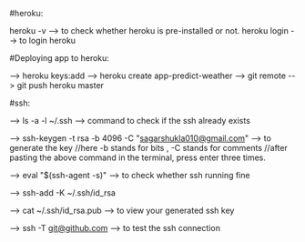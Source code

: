 #heroku:

heroku -v     --> to check whether heroku is pre-installed or not.
heroku login  --> to login heroku

#Deploying app to heroku:

--> heroku keys:add
--> heroku create app-predict-weather
--> git remote
--> git push heroku master

#ssh:

--> ls -a -l ~/.ssh  --> command to check if the ssh already exists

--> ssh-keygen -t rsa -b 4096 -C "sagarshukla010@gmail.com" --> to generate the key
//here -b stands for bits , -C stands for comments
//after pasting the above command in the terminal, press enter three times.

--> eval "$(ssh-agent -s)" --> to check whether ssh running fine

--> ssh-add -K ~/.ssh/id_rsa

--> cat ~/.ssh/id_rsa.pub   --> to view your generated ssh key

--> ssh -T git@github.com   --> to test the ssh connection

